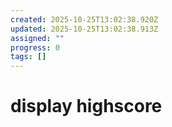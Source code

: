 ```yaml
---
created: 2025-10-25T13:02:38.920Z
updated: 2025-10-25T13:02:38.913Z
assigned: ""
progress: 0
tags: []
---
```


# display highscore

